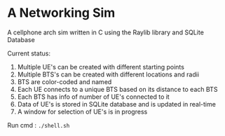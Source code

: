 # A Networking Sim

A cellphone arch sim written in C using the Raylib library and SQLite Database

Current status:

1. Multiple UE's can be created with different starting points
2. Multiple BTS's can be created with different locations and radii
3. BTS are color-coded and named
4. Each UE connects to a unique BTS based on its distance to each BTS
5. Each BTS has info of number of UE's connected to it
6. Data of UE's is stored in SQLite database and is updated in real-time
7. A window for selection of UE's is in progress

Run cmd : `./shell.sh`
